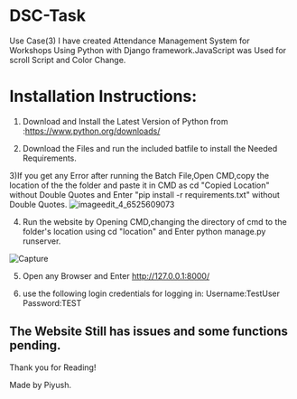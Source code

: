 # DSC-Task


Use Case(3) I have created Attendance Management System for Workshops Using Python with Django framework.JavaScript was Used for scroll Script and Color Change.

# Installation Instructions:

1) Download and Install the Latest Version of Python from :https://www.python.org/downloads/

2) Download the Files and run the included batfile to install the Needed Requirements.

3)If you get any Error after running the Batch File,Open CMD,copy the location of the the folder and paste it in CMD as cd "Copied Location" without Double Quotes and Enter "pip install -r requirements.txt" without Double Quotes.
![imageedit_4_6525609073](https://user-images.githubusercontent.com/44575274/129488098-009c2936-e1b8-4646-8773-355face3d7ee.png)


4) Run the website by Opening CMD,changing the directory of cmd to the folder's location  using cd "location" and Enter python manage.py runserver.

![Capture](https://user-images.githubusercontent.com/44575274/129488163-3bdede7e-3e99-4c60-a0f1-031b2e6bb8e9.PNG)


5) Open any Browser and Enter http://127.0.0.1:8000/

6) use the following login credentials for logging in:
   Username:TestUser
   Password:TEST


 
## The Website Still has issues and some functions pending.

Thank you for Reading!

Made by Piyush.
